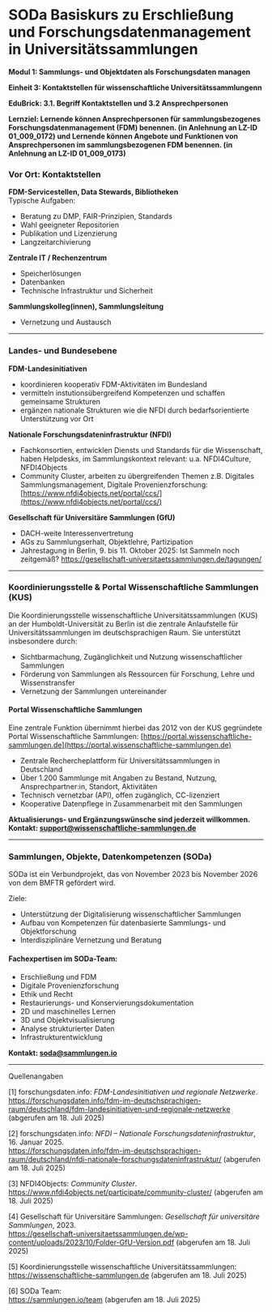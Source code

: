 <!--
*titel:
*author:in/urheber:in: Rebekka Reichert
orcid: https://orcid.org/0009-0006-8283-3234
email: SODa@sammlungen.io
*lizenz: cc by
lizenzlink: https://creativecommons.org/
*persistenter OER link: 
language: DE
version:  v1
beschreibung: 
format: SODaBasiskurs Workshop 
modultitel: Sammlungs- und Objektdaten als Forschungsdaten managen
modul: Modul 1
einheitstitel: Kontaktstellen für wissenschaftliche Universitätssammlungen
eiheit: Einheit 3.1 und Einheit 3.2
lernziel: Lernende können Ansprechpersonen für sammlungsbezogenes Forschungsdatenmanagement (FDM) benennen. (in Anlehnung an LZ-ID 01_009_0172) und Lernende können Angebote und Funktionen von Ansprechpersonen im sammlungsbezogenen FDM benennen. (in Anlehnung an LZ-ID 01_009_0173)
LZ-ID: In Anlehnung an LZ-ID 01_009_0172 und in Anlehnung an LZ-ID 01_009_0173
baustein: Baustein3.1 und Baustein3.2
zielgruppe: https://zenodo.org/records/15574575
gestaltungsprinzip: Problemorientiertes Lernen und Peer Learning
keywords: ???
erstellungsdatum: 

technische metadaten:
medientyp: text
dateiformat: .md
dauer: 
größe:
software: Web
icon: https://raw.githubusercontent.com/chastik/SODa-Basiskurs/main/img/SODa-Logo_full.svg
icon: https://github.com/chastik/SODa-Basiskurs/blob/main/img/SODa-Logo_full.svg


link:    https://raw.githubusercontent.com/chastik/SODa-Basiskurs/refs/heads/main/soda.css

--> 

# SODa Basiskurs zu Erschließung und Forschungsdatenmanagement in Universitätssammlungen

**Modul 1: Sammlungs- und Objektdaten als Forschungsdaten managen**

**Einheit 3: Kontaktstellen für wissenschaftliche Universitätssammlungenn**

**EduBrick: 3.1. Begriff Kontaktstellen und 3.2 Ansprechpersonen**

**Lernziel: Lernende können Ansprechpersonen für sammlungsbezogenes Forschungsdatenmanagement (FDM) benennen. (in Anlehnung an LZ-ID 01_009_0172) und Lernende können Angebote und Funktionen von Ansprechpersonen im sammlungsbezogenen FDM benennen. (in Anlehnung an LZ-ID 01_009_0173)**


### **Vor Ort: Kontaktstellen**

**FDM-Servicestellen, Data Stewards, Bibliotheken**  
Typische Aufgaben:
- Beratung zu DMP, FAIR-Prinzipien, Standards
- Wahl geeigneter Repositorien
- Publikation und Lizenzierung
- Langzeitarchivierung

**Zentrale IT / Rechenzentrum**  
- Speicherlösungen
- Datenbanken
- Technische Infrastruktur und Sicherheit

**Sammlungskolleg(innen), Sammlungsleitung**
- Vernetzung und Austausch

---

### **Landes- und Bundesebene**

**FDM-Landesinitiativen**  
- koordinieren kooperativ FDM-Aktivitäten im Bundesland
- vermitteln instutionsübergreifend Kompetenzen und schaffen gemeinsame Strukturen
- ergänzen nationale Strukturen wie die NFDI durch bedarfsorientierte Unterstützung vor Ort

**Nationale Forschungsdateninfrastruktur (NFDI)**  
- Fachkonsortien, entwicklen Diensts  und Standards für die Wissenschaft, haben Helpdesks, im Sammlungskontext relevant: u.a. NFDI4Culture, NFDI4Objects
- Community Cluster, arbeiten zu übergreifenden Themen z.B. Digitales Sammlungsmanagement, Digitale Provenienzforschung: [https://www.nfdi4objects.net/portal/ccs/](https://www.nfdi4objects.net/portal/ccs/)

**Gesellschaft für Universitäre Sammlungen (GfU)**  
- DACH-weite Interessenvertretung  
- AGs zu Sammlungserhalt, Objektlehre, Partizipation
- Jahrestagung in Berlin, 9. bis 11. Oktober 2025: Ist Sammeln noch zeitgemäß? https://gesellschaft-universitaetssammlungen.de/tagungen/
 
---

### **Koordinierungsstelle & Portal Wissenschaftliche Sammlungen (KUS)**

Die Koordinierungsstelle wissenschaftliche Universitätssammlungen (KUS) an der Humboldt-Universität zu Berlin ist die zentrale Anlaufstelle für Universitätssammlungen im deutschsprachigen Raum. Sie unterstützt insbesondere durch:

- Sichtbarmachung, Zugänglichkeit und Nutzung wissenschaftlicher Sammlungen
- Förderung von Sammlungen als Ressourcen für Forschung, Lehre und Wissenstransfer
- Vernetzung der Sammlungen untereinander

#### Portal Wissenschaftliche Sammlungen  
Eine zentrale Funktion übernimmt hierbei das 2012 von der KUS gegründete Portal Wissenschaftliche Sammlungen: 
[https://portal.wissenschaftliche-sammlungen.de](https://portal.wissenschaftliche-sammlungen.de)

- Zentrale Rechercheplattform für Universitätssammlungen in Deutschland
- Über 1.200 Sammlunge mit Angaben zu Bestand, Nutzung, Ansprechpartner:in, Standort, Aktivitäten
- Technisch vernetzbar (API), offen zugänglich, CC-lizenziert
- Kooperative Datenpflege in Zusammenarbeit mit den Sammlungen

**Aktualisierungs- und Ergänzungswünsche sind jederzeit willkommen. Kontakt: support@wissenschaftliche-sammlungen.de**

---

### **Sammlungen, Objekte, Datenkompetenzen (SODa)**

SODa ist ein Verbundprojekt, das von November 2023 bis November 2026 von dem BMFTR gefördert wird. 

Ziele: 
- Unterstützung der Digitalisierung wissenschaftlicher Sammlungen
- Aufbau von Kompetenzen für datenbasierte Sammlungs- und Objektforschung
- Interdisziplinäre Vernetzung und Beratung

#### Fachexpertisen im SODa-Team:

- Erschließung und FDM  
- Digitale Provenienzforschung  
- Ethik und Recht  
- Restaurierungs- und Konservierungsdokumentation  
- 2D und maschinelles Lernen  
- 3D und Objektvisualisierung  
- Analyse strukturierter Daten  
- Infrastrukturentwicklung  

**Kontakt: soda@sammlungen.io**

-----------
Quellenangaben

[1] forschungsdaten.info: *FDM-Landesinitiativen und regionale Netzwerke*.  
https://forschungsdaten.info/fdm-im-deutschsprachigen-raum/deutschland/fdm-landesinitiativen-und-regionale-netzwerke (abgerufen am 18. Juli 2025)

[2] forschungsdaten.info: *NFDI – Nationale Forschungsdateninfrastruktur*, 16. Januar 2025.  
https://forschungsdaten.info/fdm-im-deutschsprachigen-raum/deutschland/nfdi-nationale-forschungsdateninfrastruktur/ (abgerufen am 18. Juli 2025)

[3] NFDI4Objects: *Community Cluster*.  
https://www.nfdi4objects.net/participate/community-cluster/ (abgerufen am 18. Juli 2025)

[4] Gesellschaft für Universitäre Sammlungen: *Gesellschaft für universitäre Sammlungen*, 2023.  
https://gesellschaft-universitaetssammlungen.de/wp-content/uploads/2023/10/Folder-GfU-Version.pdf (abgerufen am 18. Juli 2025)

[5] Koordinierungsstelle wissenschaftliche Universitätssammlungen:  
https://wissenschaftliche-sammlungen.de (abgerufen am 18. Juli 2025)

[6] SODa Team:  
https://sammlungen.io/team (abgerufen am 18. Juli 2025)





